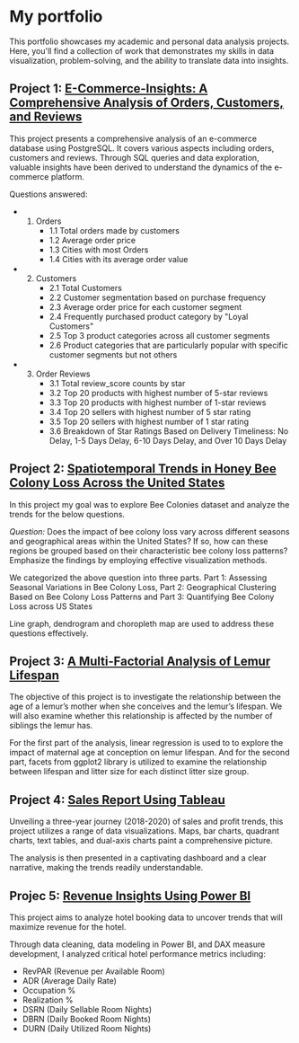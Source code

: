 # My portfolio
This portfolio showcases my academic and personal data analysis projects. Here, you'll find a collection of work that demonstrates my skills in data visualization, problem-solving, and the ability to translate data into insights.

## **Project 1:** [E-Commerce-Insights: A Comprehensive Analysis of Orders, Customers, and Reviews](https://github.com/sowmiya-rajkumar/E-Commerce-Insights-using-SQL)

This project presents a comprehensive analysis of an e-commerce database using PostgreSQL. It covers various aspects including orders, customers and reviews. Through SQL queries and data exploration, valuable insights have been derived to understand the dynamics of the e-commerce platform.

Questions answered: 

- 1. Orders
     - 1.1 Total orders made by customers
     - 1.2 Average order price
     - 1.3 Cities with most Orders
     - 1.4 Cities with its average order value
     
- 2. Customers
     - 2.1 Total Customers
     - 2.2 Customer segmentation based on purchase frequency
     - 2.3 Average order price for each customer segment
     - 2.4 Frequently purchased product category by "Loyal Customers"
     - 2.5 Top 3 product categories across all customer segments
     - 2.6 Product categories that are particularly popular with specific customer segments but not others
     
- 3. Order Reviews
     - 3.1 Total review_score counts by star
     - 3.2 Top 20 products with highest number of 5-star reviews
     - 3.3 Top 20 products with highest number of 1-star reviews
     - 3.4 Top 20 sellers with highest number of 5 star rating
     - 3.5 Top 20 sellers with highest number of 1 star rating
     - 3.6 Breakdown of Star Ratings Based on Delivery Timeliness: No Delay, 1-5 Days Delay, 6-10 Days Delay, and Over 10 Days Delay
  

## **Project 2:** [Spatiotemporal Trends in Honey Bee Colony Loss Across the United States](https://github.com/sowmiya-rajkumar/Spatiotemporal-Trends-in-Honey-Bee-Colony-Loss-Across-the-United-States)

In this project my goal was to explore Bee Colonies dataset and analyze the trends for the below questions.

*Question:*
Does the impact of bee colony loss vary across different seasons and geographical areas within the United States? If so, how can these regions be grouped based on their characteristic bee colony loss patterns? Emphasize the findings by employing effective visualization methods.

We categorized the above question into three parts.
Part 1: Assessing Seasonal Variations in Bee Colony Loss,
Part 2: Geographical Clustering Based on Bee Colony Loss Patterns and 
Part 3: Quantifying Bee Colony Loss across US States

Line graph, dendrogram and choropleth map are used to address these questions effectively.


## **Project 3:** [A Multi-Factorial Analysis of Lemur Lifespan](https://github.com/sowmiya-rajkumar/A-Multi-Factorial-Analysis-of-Lemur-Lifespan)

The objective of this project is to investigate the relationship between the age of a lemur’s mother when she conceives and the lemur’s lifespan. We will also examine whether this relationship is affected by the number of siblings the lemur has.

For the first part of the analysis, linear regression is used to to explore the impact of maternal age at conception on lemur lifespan. And for the second part, facets from ggplot2 library is utilized to examine the relationship between lifespan and litter size for each distinct litter size group.


## **Project 4:** [Sales Report Using Tableau](https://github.com/sowmiya-rajkumar/Sales-Report-Dashboard-using-Tableau/tree/main)

Unveiling a three-year journey (2018-2020) of sales and profit trends, this project utilizes a range of data visualizations. Maps, bar charts, quadrant charts, text tables, and dual-axis charts paint a comprehensive picture. 

The analysis is then presented in a captivating dashboard and a clear narrative, making the trends readily understandable.


## **Projec 5:** [Revenue Insights Using Power BI](https://github.com/sowmiya-rajkumar/Revenue-Insights-using-Power-BI)

This project aims to analyze hotel booking data to uncover trends that will maximize revenue for the hotel.

Through data cleaning, data modeling in Power BI, and DAX measure development, I analyzed critical hotel performance metrics including:

- RevPAR (Revenue per Available Room)
- ADR (Average Daily Rate)
- Occupation %
- Realization %
- DSRN (Daily Sellable Room Nights)
- DBRN (Daily Booked Room Nights)
- DURN (Daily Utilized Room Nights)


